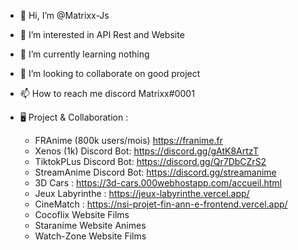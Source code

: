 - 👋 Hi, I’m @Matrixx-Js
- 👀 I’m interested in API Rest and Website
- 🌱 I’m currently learning nothing
- 💞️ I’m looking to collaborate on good project
- 📫 How to reach me discord Matrixx#0001


- 🖥️ Project & Collaboration : 
    - FRAnime (800k users/mois) https://franime.fr
    - Xenos (1k) Discord Bot: https://discord.gg/gAtK8ArtzT
    - TiktokPLus Discord Bot: https://discord.gg/Qr7DbCZrS2
    - StreamAnime Discord Bot: https://discord.gg/streamanime
    - 3D Cars : https://3d-cars.000webhostapp.com/accueil.html
    - Jeux Labyrinthe : https://jeux-labyrinthe.vercel.app/
    - CineMatch : https://nsi-projet-fin-ann-e-frontend.vercel.app/
    - Cocoflix Website Films
    - Staranime Website Animes
    - Watch-Zone Website Films

<!---
Matrixx-Js/Matrixx-Js is a ✨ special ✨ repository because its `README.md` (this file) appears on your GitHub profile.
You can click the Preview link to take a look at your changes.
--->
